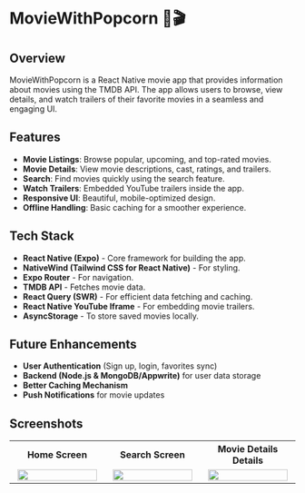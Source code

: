 # MovieWithPopcorn 🍿🎬

## Overview
MovieWithPopcorn is a React Native movie app that provides information about movies using the TMDB API. The app allows users to browse, view details, and watch trailers of their favorite movies in a seamless and engaging UI.

## Features
- **Movie Listings**: Browse popular, upcoming, and top-rated movies.
- **Movie Details**: View movie descriptions, cast, ratings, and trailers.
- **Search**: Find movies quickly using the search feature.
- **Watch Trailers**: Embedded YouTube trailers inside the app.
- **Responsive UI**: Beautiful, mobile-optimized design.
- **Offline Handling**: Basic caching for a smoother experience.

## Tech Stack
- **React Native (Expo)** - Core framework for building the app.
- **NativeWind (Tailwind CSS for React Native)** - For styling.
- **Expo Router** - For navigation.
- **TMDB API** - Fetches movie data.
- **React Query (SWR)** - For efficient data fetching and caching.
- **React Native YouTube Iframe** - For embedding movie trailers.
- **AsyncStorage** - To store saved movies locally.

## Future Enhancements
- **User Authentication** (Sign up, login, favorites sync)
- **Backend (Node.js & MongoDB/Appwrite)** for user data storage
- **Better Caching Mechanism**
- **Push Notifications** for movie updates

## Screenshots
<table align="center" width="100%">
  <tr align="center">
    <th width="25%">Home Screen</th>
    <th width="25%">Search Screen</th>
    <th width="25%">Movie Details Details</th>
  </tr>
  <tr align="center">
    <td><img src="https://github.com/user-attachments/assets/b1ea2b48-2156-4651-88ef-5b3b17029e91" width="96%"></td>    
    <td><img src="https://github.com/user-attachments/assets/d0406e2e-a1a4-49c0-87d4-51cb2f759e19" width="96%"></td>
    <td><img src="https://github.com/user-attachments/assets/22db3c7e-8582-4a92-9d9d-d6c243a39c80" width="96%"></td>
  </tr>
</table>
